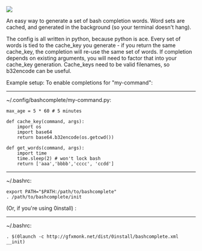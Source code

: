 <img src="http://gfxmonk.net/dist/status/project/bash-cached-completions.png">

An easy way to generate a set of bash completion words.
Word sets are cached, and generated in the background (so
your terminal doesn't hang).

The config is all written in python, because python is ace.
Every set of words is tied to the cache_key you generate -
if you return the same cache_key, the completion will re-use
the same set of words. If completion depends on existing
arguments, you will need to factor that into your cache_key
generation. Cache_keys need to be valid filenames, so
b32encode can be useful.


Example setup:
To enable completions for "my-command":

-----------------------------------------
~/.config/bashcomplete/my-command.py:

	max_age = 5 * 60 # 5 minutes

	def cache_key(command, args):
		import os
		import base64
		return base64.b32encode(os.getcwd())

	def get_words(command, args):
		import time
		time.sleep(2) # won't lock bash
		return ['aaa','bbbb','cccc', 'ccdd']

-----------------------------------------
~/.bashrc:

	export PATH="$PATH:/path/to/bashcomplete"
	. /path/to/bashcomplete/init


(Or, if you're using 0install) :

-----------------------------------------
~/.bashrc:

	. $(0launch -c http://gfxmonk.net/dist/0install/bashcomplete.xml __init)


